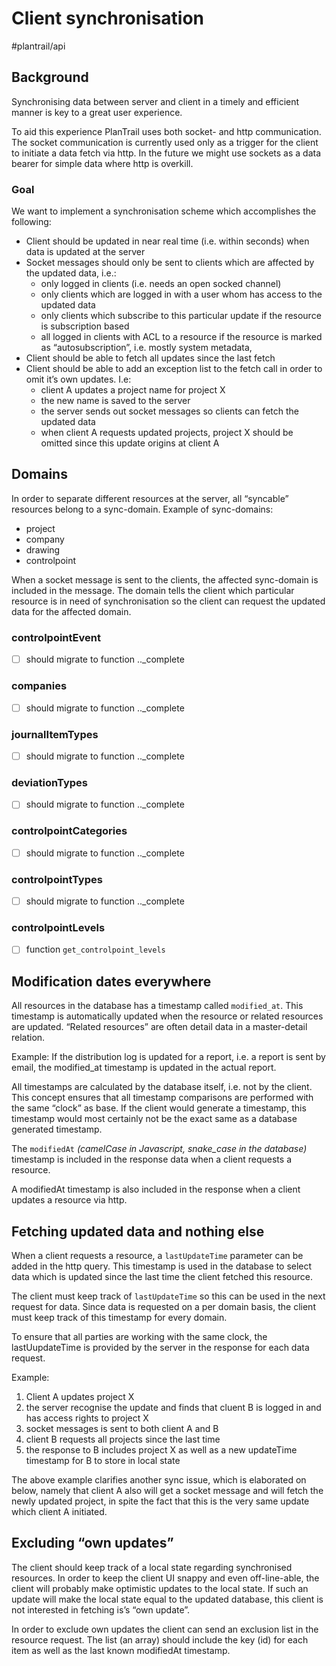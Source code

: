 # Client synchronisation

#plantrail/api

## Background
Synchronising data between server and client in a timely and efficient manner is key to a great user experience.

To aid this experience PlanTrail uses both socket- and http communication. The socket communication is currently used only as a trigger for the client to initiate a data fetch via http. In the future we might use sockets as a data bearer for simple data where http is overkill.

### Goal
We want to implement a synchronisation scheme which accomplishes the following:
- Client should be updated in near real time (i.e. within seconds) when data is updated at the server
- Socket messages should only be sent to clients which are affected by the updated data, i.e.:
  - only logged in clients (i.e. needs an open socked channel)
  - only clients which are logged in with a user whom has access to the updated data
  - only clients which subscribe to this particular update if the resource is subscription based
  - all logged in clients with ACL to a resource if the resource is marked as “autosubscription”, i.e. mostly system metadata,
- Client should be able to fetch all updates since the last fetch
- Client should be able to add an exception list to the fetch call in order to omit it’s own updates. I.e:
  - client A updates a project name for project X
  - the new name is saved to the server
  - the server sends out socket messages so clients can fetch the updated data
  - when client A requests updated projects, project X should be omitted since this update  origins at client A
## Domains
In order to separate different resources at the server, all “syncable” resources belong to a sync-domain. Example of sync-domains:
- project
- company
- drawing
- controlpoint

When a socket message is sent to the clients, the affected sync-domain is included in the message. The domain tells the client which particular resource is in need of synchronisation so the client can request the updated data for the affected domain.

### controlpointEvent
- [ ] should migrate to function .._complete

### companies
- [ ] should migrate to function .._complete
### journalItemTypes
- [ ] should migrate to function .._complete
### deviationTypes
- [ ] should migrate to function .._complete
### controlpointCategories
- [ ] should migrate to function .._complete
### controlpointTypes
- [ ] should migrate to function .._complete
### controlpointLevels
- [ ] function `get_controlpoint_levels`

## Modification dates everywhere
All resources in the database has a timestamp called `modified_at`. This timestamp is automatically updated when the resource or related resources are updated. “Related resources” are often detail data in a master-detail relation.

Example:
If the distribution log is updated for a report, i.e. a report is sent by email, the modified_at timestamp is updated in the actual report. 

All timestamps are calculated by the database itself, i.e. not by the client. This concept ensures that all timestamp comparisons are performed with the same “clock” as base. If the client would generate a timestamp, this timestamp would most certainly not be the exact same as a database generated timestamp.

The `modifiedAt` *(camelCase in Javascript, snake_case in the database)*  timestamp is included in the response data when a client requests a resource.

A modifiedAt timestamp is also included in the response when a client updates a resource via http.

## Fetching updated data and nothing else
When a client requests a resource, a `lastUpdateTime` parameter can be added in the http query. This timestamp is used in the database to select data which is updated since the last time the client fetched this resource. 

The client must keep track of `lastUpdateTime` so this can be used in the next request for data. Since data is requested on a per domain basis, the client must keep track of this timestamp for every domain.

To ensure that all parties are working with the same clock, the lastUupdateTime is provided by the server in the response for each data request.

Example:
1. Client A updates project X
2. the server recognise the update and finds that cluent B is logged in and has access rights to project X
3. socket messages is sent to both client A and B
4. client B requests all projects since the last time
5. the response to B includes project X as well as a new updateTime timestamp for B to store in local state

The above example clarifies another sync issue, which is elaborated on below, namely that client A also will get a socket message and will fetch the newly updated project, in spite the fact that this is the very same update which client A initiated.

## Excluding “own updates”
The client should keep track of a local state regarding synchronised resources. In order to keep the client UI snappy and even off-line-able, the client will probably make optimistic updates to the local state. If such an update will make the local state equal to the updated database, this client is not interested in fetching is’s “own update”.

In order to exclude own updates the client can send an exclusion list in the resource request. The list (an array) should include the key (id) for each item as well as the last known modifiedAt timestamp.

